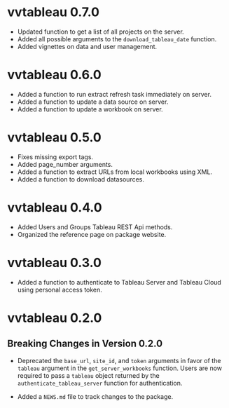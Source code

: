 # vvtableau 0.7.0
* Updated function to get a list of all projects on the server.
* Added all possible arguments to the `download_tableau_date` function.
* Added vignettes on data and user management.

# vvtableau 0.6.0
* Added a function to run extract refresh task immediately on server.
* Added a function to update a data source on server.
* Added a function to update a workbook on server.

# vvtableau 0.5.0
* Fixes missing export tags.
* Added page_number arguments.
* Added a function to extract URLs from local workbooks using XML.
* Added a function to download datasources.

# vvtableau 0.4.0
* Added Users and Groups Tableau REST Api methods.
* Organized the reference page on package website.

# vvtableau 0.3.0
* Added a function to authenticate to Tableau Server and Tableau Cloud using personal access token.

# vvtableau 0.2.0

## Breaking Changes in Version  0.2.0

* Deprecated the `base_url`, `site_id`, and `token` arguments in favor of the `tableau` argument in the `get_server_workbooks` function. Users are now required to pass a `tableau` object returned by the `authenticate_tableau_server` function for authentication.

* Added a `NEWS.md` file to track changes to the package.
